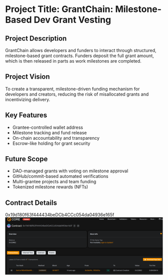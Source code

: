 # Project Title: GrantChain: Milestone-Based Dev Grant Vesting  
 
## Project Description                     
     
GrantChain allows developers and funders to interact through structured, milestone-based grant contracts. Funders deposit the full grant amount, which is then released in parts as work milestones are completed.
 
## Project Vision   
 
To create a transparent, milestone-driven funding mechanism for developers and creators, reducing the risk of misallocated grants and incentivizing delivery.
  
## Key Features 
   
- Grantee-controlled wallet address 
- Milestone tracking and fund release 
- On-chain accountability and transparency
- Escrow-like holding for grant security

## Future Scope

- DAO-managed grants with voting on milestone approval
- GitHub/commit-based automated verifications
- Multi-grantee projects and team funding
- Tokenized milestone rewards (NFTs)

## Contract Details
0x19d180f63f444434beDCb4CCc054da04936e165f
![alt text](image.png)  
